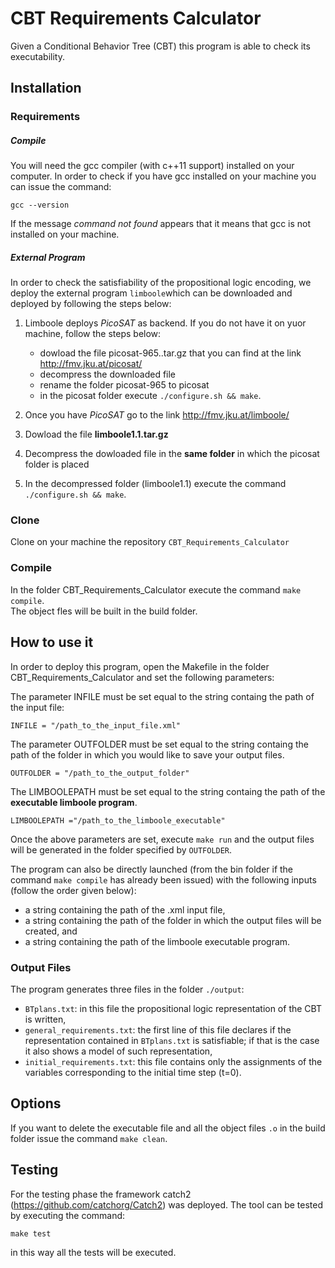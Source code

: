 # CBT Requirements Calculator

Given a Conditional Behavior Tree (CBT) this program is able to check its executability.

## Installation

### Requirements 

##### Compile

You will need the gcc compiler (with c++11 support) installed on your computer. 
In order to check if you have gcc installed on your machine you can issue the command:

`gcc --version`

If the message  *command not found* appears that it means that gcc is not installed on your machine.  

##### External Program 

In order to check the satisfiability of the propositional logic encoding, we deploy the external program `limboole`which can be downloaded and deployed by following the steps below:

1. Limboole deploys *PicoSAT* as backend. If you do not have it on yuor machine, follow the steps below:
     * dowload the file picosat-965..tar.gz that you can find at the link http://fmv.jku.at/picosat/
     * decompress the downloaded file
     * rename the folder picosat-965 to picosat
     * in the picosat folder execute `./configure.sh && make`.

2. Once you have *PicoSAT* go to the link http://fmv.jku.at/limboole/
3. Dowload the file **limboole1.1.tar.gz**
4. Decompress the dowloaded file in the **same folder** in which the picosat folder is placed 
5. In the decompressed folder (limboole1.1) execute the command `./configure.sh && make`.

### Clone

Clone on your machine the repository `CBT_Requirements_Calculator`

### Compile 

In the folder CBT_Requirements_Calculator execute the command `make compile`.  
The object fles will be built in the build folder. 

## How to use it

In order to deploy this program, open the Makefile in the folder CBT_Requirements_Calculator and set the following parameters:

The parameter INFILE must be set equal to the string containg the path of the input file:

`INFILE = "/path_to_the_input_file.xml"`

The parameter OUTFOLDER must be set equal to the string containg the path of the folder in which you would like to save your output files. 

`OUTFOLDER = "/path_to_the_output_folder"`

The LIMBOOLEPATH  must be set equal to the string containg the path of the **executable limboole program**. 

`LIMBOOLEPATH ="/path_to_the_limboole_executable"`

Once the above parameters are set, execute `make run` and the output files will be generated in the folder specified by `OUTFOLDER`.

The program can also be directly launched (from the bin folder if the command `make compile` has already been issued) with the following inputs (follow the order given below):
- a string containing the path of the .xml input file,
- a string containing the path of the folder in which the output files will be created, and
- a string containing the path of the limboole executable program.

### Output Files

The program generates three files in the folder `./output`:
- `BTplans.txt`: in this file the propositional logic representation of the CBT is written,
- `general_requirements.txt`: the first line of this file declares if the representation contained in `BTplans.txt` is satisfiable; if that is the case it also shows a model of such representation, 
- `initial_requirements.txt`: this file contains only the assignments of the variables corresponding to the initial time step (t=0).

## Options

If you want to delete the executable file and all the object files `.o` in the build folder issue the command `make clean`.

## Testing

For the testing phase the framework catch2 (https://github.com/catchorg/Catch2) was deployed.
The tool can be tested by executing the command:

`make test`

in this way all the tests will be executed.

